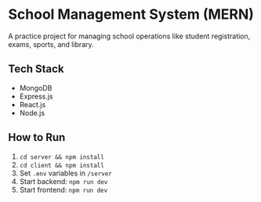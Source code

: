 # School Management System (MERN)

A practice project for managing school operations like student registration, exams, sports, and library.

## Tech Stack
- MongoDB
- Express.js
- React.js
- Node.js

## How to Run

1. `cd server && npm install`
2. `cd client && npm install`
3. Set `.env` variables in `/server`
4. Start backend: `npm run dev`
5. Start frontend: `npm run dev`
